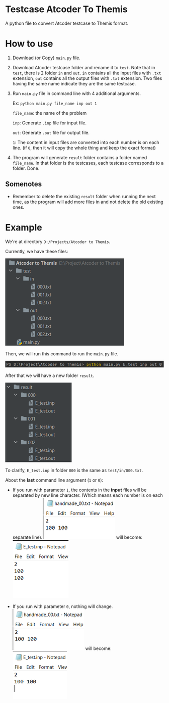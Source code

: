 # Testcase Atcoder To Themis

A python file to convert Atcoder testcase to Themis format.

# How to use

1. Download (or Copy) ``main.py`` file.

2. Download Atcoder testcase folder and rename it to ``test``. Note that in ``test``, there is 2 folder ``in`` and ``out``. ``in`` contains all the input files with ``.txt`` extension, ``out`` contains all the output files with ``.txt`` extension. 
Two files having the same name indicate they are the same testcase. 

3. Run ``main.py`` file in command line with 4 additional arguments. 

    Ex: ``python main.py file_name inp out 1``

    ``file_name``: the name of the problem

    ``inp``: Generate ``.inp`` file for input file.

    ``out``: Generate ``.out`` file for output file.

    ``1``: The content in input files are converted into each number is on each line. (if ``0``, then it will copy the whole thing and keep the exact format)

4. The program will generate ``result`` folder contains a folder named ``file_name``. In that folder is the testcases, each testcase corresponds to a folder. Done.

## Somenotes

- Remember to delete the existing ``result`` folder when running the next time, as the program will add more files in and not delete the old existing ones.

# Example

We're at directory ``D:/Projects/Atcoder to Themis``.

Currently, we have these files:

![](./example_pics/pic1.png)

Then, we will run this command to run the ``main.py`` file.

![](./example_pics/pic2.png)

After that we will have a new folder ``result``.

![](./example_pics/pic3.png)

To clarify, ``E_test.inp`` in folder ``000`` is the same as ``test/in/000.txt``.

About the **last** command line argument (``1`` or ``0``):

- If you run with parameter ``1``, the contents in the **input** files will be separated by new line character. (Which means each number is on each separate line).
![](./example_pics/pic5.png) 
will become:
![](./example_pics/pic6.png)

- If you run with parameter ``0``, nothing will change.
![](./example_pics/pic5.png) 
will become:
![](./example_pics/pic4.png)
